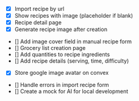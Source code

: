 - [X] Import recipe by url
- [X] Show recipes with image (placeholder if blank)
- [X] Recipe detail page
- [X] Generate recipe image after creation
- [] Add image cover field in manual recipe form
- [] Grocery list creation page
- [] Add quantities to recipe ingredients
- [] Add recipe details (serving, time, difficulty)
- [X] Store google image avatar on convex
- [] Handle errors in import recipe form
- [] Create a mock for AI for local development
